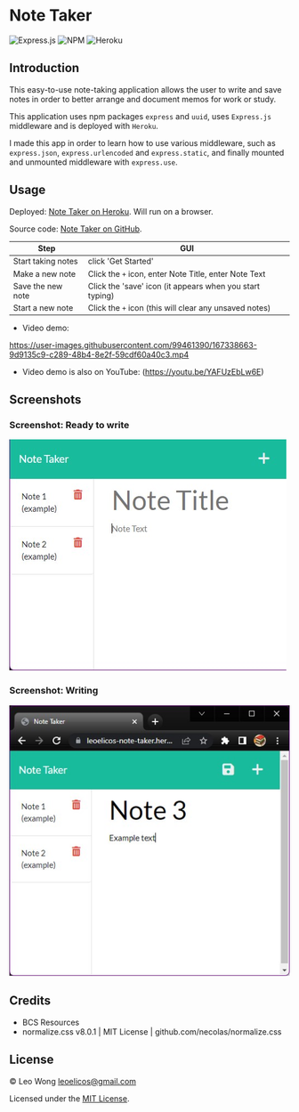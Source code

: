 # Note Taker

![Express.js](https://img.shields.io/badge/express.js-%23404d59.svg?style=for-the-badge&logo=express&logoColor=%2361DAFB) ![NPM](https://img.shields.io/badge/NPM-%23000000.svg?style=for-the-badge&logo=npm&logoColor=white) ![Heroku](https://img.shields.io/badge/heroku-%23430098.svg?style=for-the-badge&logo=heroku&logoColor=white)

## Introduction

This easy-to-use note-taking application allows the user to write and save notes in order to better arrange and document memos for work or study.

This application uses npm packages `express` and `uuid`, uses `Express.js` middleware and is deployed with `Heroku`.

I made this app in order to learn how to use various middleware, such as `express.json`, `express.urlencoded` and `express.static`, and finally mounted and unmounted middleware with `express.use`.

## Usage

Deployed: [Note Taker on Heroku](https://leoelicos-note-taker.herokuapp.com/). Will run on a browser.

Source code: [Note Taker on GitHub](https://github.com/leoelicos/bcs-11-note-taker).

| Step               | GUI                                                      |
| ------------------ | -------------------------------------------------------- |
| Start taking notes | click 'Get Started'                                      |
| Make a new note    | Click the `+` icon, enter Note Title, enter Note Text    |
| Save the new note  | Click the 'save' icon (it appears when you start typing) |
| Start a new note   | Click the `+` icon (this will clear any unsaved notes)   |

-  Video demo:

https://user-images.githubusercontent.com/99461390/167338663-9d9135c9-c289-48b4-8e2f-59cdf60a40c3.mp4

-  Video demo is also on YouTube: (https://youtu.be/YAFUzEbLw6E)

## Screenshots

### Screenshot: Ready to write

![Ready to write](./demo1.jpg)

### Screenshot: Writing

![Writing](./demo2.jpg)

## Credits

-  BCS Resources
-  normalize.css v8.0.1 | MIT License | github.com/necolas/normalize.css

## License

&copy; Leo Wong <leoelicos@gmail.com>

Licensed under the [MIT License](./LICENSE).
